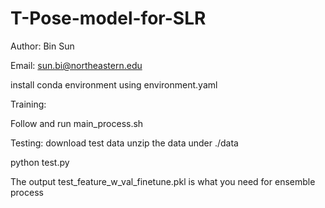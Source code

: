 # T-Pose-model-for-SLR

Author: Bin Sun

Email: sun.bi@northeastern.edu

install conda environment using environment.yaml

Training:

Follow and run main_process.sh

Testing:
download test data
unzip the data under ./data

python test.py

The output test_feature_w_val_finetune.pkl is what you need for ensemble process
